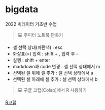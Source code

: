 # bigdata
2022 빅데이터 기초반 수업

> 💻 주피터 노트북 단축키
- 셀 선택 상태(파란색) : esc
- 화살표(>) 입력 : shift + , 입력 후 - 
- 실행 : shift + enter
- markdown과 code 변경 : 셀 선택 상태에서 m
- 선택된 셀 위에 셀 추가 : 셀 선택 상태에서 a
- 선택된 셀 아래에 셀 추가 : 셀 선택 상태에서 b

> 💻 구글 코랩(Colab)에서 R 사용하기

[R코랩](https://colab.research.google.com/notebook#language=r)
